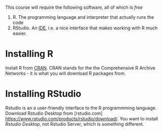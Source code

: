 <!--
.. title: Installing Software for this course
-->

This course will require the following software, all of which is *free*

1. R. The programming language and interpreter that actually runs the code
2. RStudio. An [IDE](https://en.wikipedia.org/wiki/Integrated_development_environment), i.e. a nice interface that makes working with R much easier.

# Installing R

Install R from [CRAN](https://cran.rstudio.com/). CRAN stands for the the Comprehensive R Archive Networks - it is what you will download R packages from.

# Installing RStudio

Rstudio is an a user-friendly interface to the R programmming language.
Download Rstudio Desktop from [rstudio.com] <https://www.rstudio.com/products/rstudio/download/>. You want to install *Rstudio Desktop*, not Rstudio Server, which is something different.
